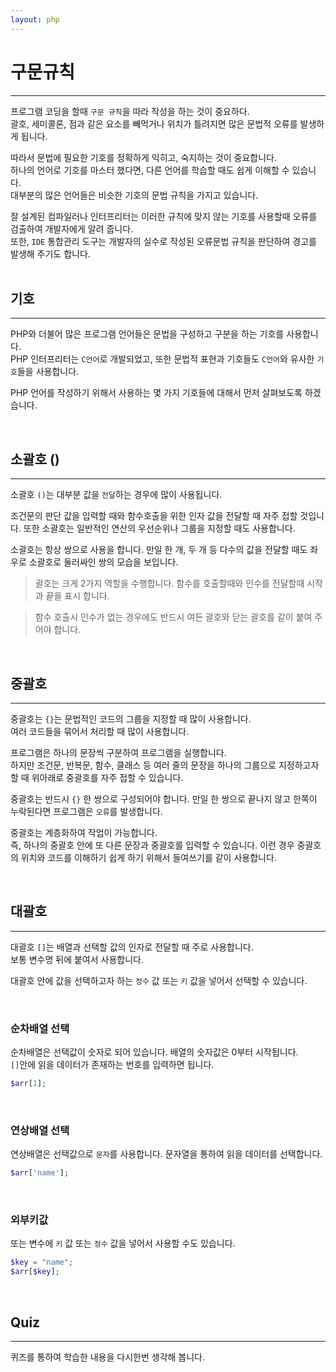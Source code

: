 ```yaml
---
layout: php
---
```


# 구문규칙
---
프로그램 코딩을 할때 `구문 규칙`을 따라 작성을 하는 것이 중요하다.  
괄호, 세미콜론, 점과 같은 요소를 빼먹거나 위치가 틀려지면 많은 문법적 오류를 발생하게 됩니다.  

따라서 문법에 필요한 기호를 정확하게 익히고, 숙지하는 것이 중요합니다.  
하나의 언어로 기호를 마스터 했다면, 다른 언어를 학습할 때도 쉽게 이해할 수 있습니다.  
대부분의 많은 언어들은 비슷한 기호의 문법 규칙을 가지고 있습니다.

잘 설계된 컴파일러나 인터프리터는 이러한 규칙에 맞지 않는 기호를 사용할때 오류를 검출하여 개발자에게 알려 줍니다.  
또한, `IDE` 통합관리 도구는 개발자의 실수로 작성된 오류문법 규칙을 판단하여 경고를 발생해 주기도 합니다.  
<br>

## 기호
---
PHP와 더불어 많은 프로그램 언어들은 문법을 구성하고 구분을 하는 기호를 사용합니다.  
PHP 인터프리터는 `C언어`로 개발되었고, 또한 문법적 표현과 기호들도 `C언어`와 유사한 `기호`들을 사용합니다.  

PHP 언어를 작성하기 위해서 사용하는 몇 가지 기호들에 대해서 먼저 살펴보도록 하겠습니다.  

<br>

## 소괄호 ()
---
소괄호 `()`는 대부분 값을 `전달`하는 경우에 많이 사용됩니다.  

조건문의 판단 값을 입력할 때와 함수호출을 위한 인자 값을 전달할 때 자주 접할 것입니다. 
또한 소괄호는 일반적인 연산의 우선순위나 그룹을 지정할 때도 사용합니다.  

소괄호는 항상 쌍으로 사용을 합니다. 만일 한 개, 두 개 등 다수의 값을 전달할 때도 좌우로 소괄호로 둘러싸인 쌍의 모습을 보입니다.  

> 괄호는 크게 2가지 역할을 수행합니다. 함수를 호출할때와 인수를 전달할때 시작과 끝을 표시 합니다.  

> 함수 호출시 인수가 없는 경우에도 반드시 여든 괄호와 닫는 괄호를 같이 붙여 주어야 합니다.  

<br>

## 중괄호 
---
중괄호는 `{}`는 문법적인 코드의 그룹을 지정할 때 많이 사용합니다.  
여러 코드들을 묶어서 처리할 때 많이 사용합니다.

프로그램은 하나의 문장씩 구분하여 프로그램을 실행합니다.  
하지만 조건문, 반복문, 함수, 클래스 등 여러 줄의 문장을 하나의 그룹으로 지정하고자 할 때 위아래로 중괄호를 자주 접할 수 있습니다.  

중괄호는 반드시 `{}` 한 쌍으로 구성되어야 합니다. 만일 한 쌍으로 끝나지 않고 한쪽이 누락된다면 프로그램은 `오류`를 발생합니다.  

중괄호는 계층화하여 작업이 가능합니다.  
즉, 하나의 중괄호 안에 또 다른 문장과 중괄호를 입력할 수 있습니다. 이런 경우 중괄호의 위치와 코드를 이해하기 쉽게 하기 위해서 들여쓰기를 같이 사용합니다.  

<br>

## 대괄호 
---
대괄호 `[]`는 배열과 선택할 값의 인자로 전달할 때 주로 사용합니다.  
보통 변수명 뒤에 붙여서 사용합니다.  

대괄호 안에 값을 선택하고자 하는 `정수` 값 또는 `키` 값을 넣어서 선택할 수 있습니다. 

<br>

### 순차배열 선택
순차배열은 선택값이 숫자로 되어 있습니다. 배열의 숫자값은 0부터 시작됩니다.  
`[]`안에 읽을 데이터가 존재하는 번호를 입력하면 됩니다. 

```php
$arr[1];
```

<br>

### 연상배열 선택
연상배열은 선택값으로 `문자`를 사용합니다. 문자열을 통하여 읽을 데이터를 선택합니다.  

```php
$arr['name'];
```

<br>

### 외부키값
또는 변수에 `키` 값 또는 `정수` 값을 넣어서 사용할 수도 있습니다.  

```php
$key = "name";
$arr[$key];
```

<br>

## Quiz
---
퀴즈를 통하여 학습한 내용을 다시한번 생각해 봅니다.

<br><br>